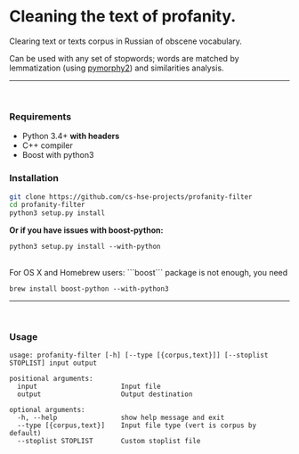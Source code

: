 Cleaning the text of profanity.
===============================

Clearing text or texts corpus in Russian of obscene vocabulary.

Can be used with any set of stopwords; words are matched by lemmatization (using <a href="https://github.com/kmike/pymorphy2">pymorphy2</a>) and similarities analysis.
<hr><br>

### Requirements

  * Python 3.4+ **with headers**
  * C++ compiler
  * Boost with python3

### Installation

```bash
git clone https://github.com/cs-hse-projects/profanity-filter
cd profanity-filter
python3 setup.py install
```

**Or if you have issues with boost-python:**
```
python3 setup.py install --with-python
```

<br>
For OS X and Homebrew users:
```boost``` package is not enough, you need

```
brew install boost-python --with-python3
```
<hr><br>


### Usage
```
usage: profanity-filter [-h] [--type [{corpus,text}]] [--stoplist STOPLIST] input output

positional arguments:
  input                     Input file
  output                    Output destination

optional arguments:
  -h, --help                show help message and exit
  --type [{corpus,text}]    Input file type (vert is corpus by default)
  --stoplist STOPLIST       Custom stoplist file
```
